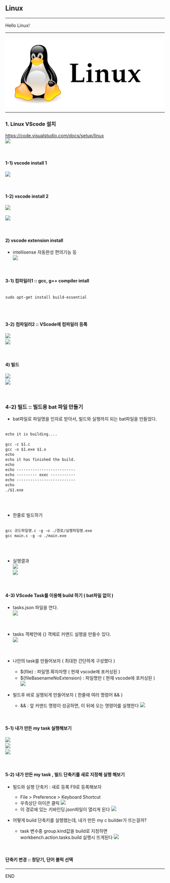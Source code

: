 ## Linux 

***

Hello Linux!

***
<img src = "/images/linuxLogo.PNG" align = "center"> </img>

***

### 1. Linux VScode 설치
https://code.visualstudio.com/docs/setup/linux <br>
<img src = "https://github.com/wallahan/linux/blob/master/images/vscodelogo.png"></img><br>

<br>

#### 1-1) vscode install 1
<img src = "https://github.com/wallahan/linux/blob/master/images/vscodeinstall.PNG"></img><br>

<br>

#### 1-2) vscode install 2 
<img src = "https://github.com/wallahan/linux/blob/master/images/down.png"></img><br>

<img src = "https://github.com/wallahan/linux/blob/master/images/install.png"></img><br>

<br>

#### 2) vscode extension install 
- intellisense 자동완성 편의기능 등 <br>
<img src = "https://github.com/wallahan/linux/blob/master/images/extension.png"></img><br>

<br>

#### 3-1) 컴파일러1 :: gcc, g++ compiler intall
<pre>
<code>
sudo apt-get install build-essential
</code>
</pre>

<br>

#### 3-2) 컴파일러2 :: VScode에 컴파일러 등록
<img src = "https://github.com/wallahan/linux/blob/master/images/gcc1.png"></img><br>
<img src = "https://github.com/wallahan/linux/blob/master/images/gcc2.png"></img><br>

<br>

#### 4) 빌드
<img src = "https://github.com/wallahan/linux/blob/master/images/build.png"></img><br>
<img src = "https://github.com/wallahan/linux/blob/master/images/exec.png"></img><br>

<br>

### 4-2) 빌드 :: 빌드용 bat 파일 만들기
* bat파일로 파일명을 인자로 받아서, 빌드와 실행까지 되는 bat파일을 만들었다.
<pre>
<code>
echo it is building....

gcc -c $1.c
gcc -o $1.exe $1.o
echo
echo it has finished the build.
echo
echo --------------------------
echo --------- exec -----------
echo --------------------------
echo
./$1.exe
</code>
</pre>

<br>

* 한줄로 빌드하기
<pre>
<code>
gcc 코드파일명.c -g -o ./경로/실행파일명.exe
gcc main.c -g -o ./main.exe
</code>
</pre>

<br>

* 실행결과 <br>
<img src = "https://github.com/wallahan/linux/blob/master/images/bat0.png"></img><br>
<img src = "https://github.com/wallahan/linux/blob/master/images/bat1.png"></img><br>

<br>

#### 4-3) VScode Task를 이용해 build 하기 ( bat파일 없이 )

* tasks.json 파일을 연다. <br>
<img src = "https://github.com/wallahan/linux/blob/master/images/tasksfile.png"></img><br>

<br>

* tasks 객체안에 {} 객체로 커맨드 실행을 만들수 있다. <br>
<img src = "https://github.com/wallahan/linux/blob/master/images/taskObject.png"></img><br>

<br>

* 나만의 task를 만들어보자 ( 최대한 간단하게 구성했다 )
   + ${file} : 파일명.확자자명 ( 현재 vscode에 포커싱된 )
   + ${fileBasenameNoExtension} : 파일명만 ( 현재 vscode에 포커싱된 )  <br>
 <img src = "https://github.com/wallahan/linux/blob/master/images/mytask.png"></img><br>
  

* 빌드후 바로 실행되게 만들어보자 ( 한줄에 여러 명령어 && )
   + && : 앞 커맨드 명령이 성공하면, 이 뒤에 오는 명령어를 실행한다
<img src = "https://github.com/wallahan/linux/blob/master/images/buildandexec.png"></img><br>

<br>

#### 5-1) 내가 만든 my task 실행해보기 
<img src = "https://github.com/wallahan/linux/blob/master/images/mytaskexec1.png"></img><br>
<img src = "https://github.com/wallahan/linux/blob/master/images/mytaskexec2.png"></img><br>
<img src = "https://github.com/wallahan/linux/blob/master/images/mytaskexec3.png"></img><br>

<br>

#### 5-2) 내가 만든 my task , 빌드 단축키를 새로 지정해 실행 해보기
* 빌드와 실행 단축키 : 새로 등록 F9로 등록해보자 
   + File > Preference > Keyboard Shortcut 
   + 우측상단 아이콘 클릭 
   <img src = "https://github.com/wallahan/linux/blob/master/images/keyicon.png"></img><br>
   + 이 경로에 있는 키바인딩.json파일이 열리게 된다
   <img src = "https://github.com/wallahan/linux/blob/master/images/keypath.PNG"></img><br>
   
* 어떻게 build 단축키를 실행했는데, 내가 만든 my c builder가 뜨는걸까?
   + task 변수중 group.kind값을 build로 지정하면 workbench.action.tasks.build 실행시 뜨게된다
<img src = "https://github.com/wallahan/linux/blob/master/images/addbuild.png"></img><br>

<br>

#### 단축키 변경 :: 창닫기, 단어 블럭 선택 


***
END
